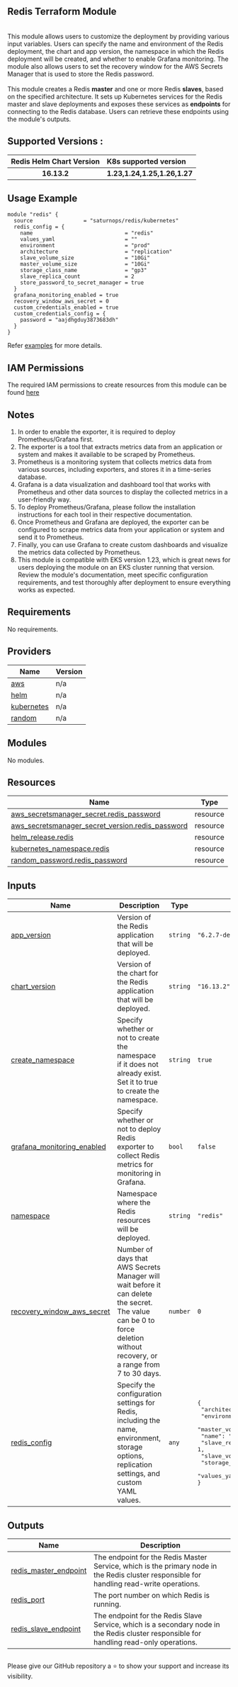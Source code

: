 ## Redis Terraform Module



<br>
This module allows users to customize the deployment by providing various input variables. Users can specify the name and environment of the Redis deployment, the chart and app version, the namespace in which the Redis deployment will be created, and whether to enable Grafana monitoring. The module also allows users to set the recovery window for the AWS Secrets Manager that is used to store the Redis password.
<br><br>
This module creates a Redis <strong>master</strong> and one or more Redis <strong>slaves</strong>, based on the specified architecture. It sets up Kubernetes services for the Redis master and slave deployments and exposes these services as <strong>endpoints</strong> for connecting to the Redis database. Users can retrieve these endpoints using the module's outputs. <br>

## Supported Versions :

|  Redis Helm Chart Version    |     K8s supported version   |  
| :-----:                       |         :---                |
| **16.13.2**                     |    **1.23,1.24,1.25,1.26,1.27**           |

## Usage Example

```hcl
module "redis" {
  source                = "saturnops/redis/kubernetes"
  redis_config = {
    name                             = "redis"
    values_yaml                      = ""
    environment                      = "prod"
    architecture                     = "replication"
    slave_volume_size                = "10Gi"
    master_volume_size               = "10Gi"
    storage_class_name               = "gp3"
    slave_replica_count              = 2
    store_password_to_secret_manager = true
  }
  grafana_monitoring_enabled = true
  recovery_window_aws_secret = 0
  custom_credentials_enabled = true
  custom_credentials_config = {
    password = "aajdhgduy3873683dh"
  }
}

```
Refer [examples](https://github.com/saturnops/terraform-kubernetes-redis/tree/main/examples/complete) for more details.

## IAM Permissions
The required IAM permissions to create resources from this module can be found [here](https://github.com/saturnops/terraform-kubernetes-redis/blob/main/IAM.md)

## Notes
  1. In order to enable the exporter, it is required to deploy Prometheus/Grafana first.
  2. The exporter is a tool that extracts metrics data from an application or system and makes it available to be scraped by Prometheus.
  3. Prometheus is a monitoring system that collects metrics data from various sources, including exporters, and stores it in a time-series database.
  4. Grafana is a data visualization and dashboard tool that works with Prometheus and other data sources to display the collected metrics in a user-friendly way.
  5. To deploy Prometheus/Grafana, please follow the installation instructions for each tool in their respective documentation.
  6. Once Prometheus and Grafana are deployed, the exporter can be configured to scrape metrics data from your application or system and send it to Prometheus.
  7. Finally, you can use Grafana to create custom dashboards and visualize the metrics data collected by Prometheus.
  8. This module is compatible with EKS version 1.23, which is great news for users deploying the module on an EKS cluster running that version. Review the module's documentation, meet specific configuration requirements, and test thoroughly after deployment to ensure everything works as expected.
<!-- BEGINNING OF PRE-COMMIT-TERRAFORM DOCS HOOK -->
## Requirements

No requirements.

## Providers

| Name | Version |
|------|---------|
| <a name="provider_aws"></a> [aws](#provider\_aws) | n/a |
| <a name="provider_helm"></a> [helm](#provider\_helm) | n/a |
| <a name="provider_kubernetes"></a> [kubernetes](#provider\_kubernetes) | n/a |
| <a name="provider_random"></a> [random](#provider\_random) | n/a |

## Modules

No modules.

## Resources

| Name | Type |
|------|------|
| [aws_secretsmanager_secret.redis_password](https://registry.terraform.io/providers/hashicorp/aws/latest/docs/resources/secretsmanager_secret) | resource |
| [aws_secretsmanager_secret_version.redis_password](https://registry.terraform.io/providers/hashicorp/aws/latest/docs/resources/secretsmanager_secret_version) | resource |
| [helm_release.redis](https://registry.terraform.io/providers/hashicorp/helm/latest/docs/resources/release) | resource |
| [kubernetes_namespace.redis](https://registry.terraform.io/providers/hashicorp/kubernetes/latest/docs/resources/namespace) | resource |
| [random_password.redis_password](https://registry.terraform.io/providers/hashicorp/random/latest/docs/resources/password) | resource |

## Inputs

| Name | Description | Type | Default | Required |
|------|-------------|------|---------|:--------:|
| <a name="input_app_version"></a> [app\_version](#input\_app\_version) | Version of the Redis application that will be deployed. | `string` | `"6.2.7-debian-11-r11"` | no |
| <a name="input_chart_version"></a> [chart\_version](#input\_chart\_version) | Version of the chart for the Redis application that will be deployed. | `string` | `"16.13.2"` | no |
| <a name="input_create_namespace"></a> [create\_namespace](#input\_create\_namespace) | Specify whether or not to create the namespace if it does not already exist. Set it to true to create the namespace. | `string` | `true` | no |
| <a name="input_grafana_monitoring_enabled"></a> [grafana\_monitoring\_enabled](#input\_grafana\_monitoring\_enabled) | Specify whether or not to deploy Redis exporter to collect Redis metrics for monitoring in Grafana. | `bool` | `false` | no |
| <a name="input_namespace"></a> [namespace](#input\_namespace) | Namespace where the Redis resources will be deployed. | `string` | `"redis"` | no |
| <a name="input_recovery_window_aws_secret"></a> [recovery\_window\_aws\_secret](#input\_recovery\_window\_aws\_secret) | Number of days that AWS Secrets Manager will wait before it can delete the secret. The value can be 0 to force deletion without recovery, or a range from 7 to 30 days. | `number` | `0` | no |
| <a name="input_redis_config"></a> [redis\_config](#input\_redis\_config) | Specify the configuration settings for Redis, including the name, environment, storage options, replication settings, and custom YAML values. | `any` | <pre>{<br>  "architecture": "replication",<br>  "environment": "",<br>  "master_volume_size": "",<br>  "name": "",<br>  "slave_replica_count": 1,<br>  "slave_volume_size": "",<br>  "storage_class_name": "",<br>  "values_yaml": ""<br>}</pre> | no |

## Outputs

| Name | Description |
|------|-------------|
| <a name="output_redis_master_endpoint"></a> [redis\_master\_endpoint](#output\_redis\_master\_endpoint) | The endpoint for the Redis Master Service, which is the primary node in the Redis cluster responsible for handling read-write operations. |
| <a name="output_redis_port"></a> [redis\_port](#output\_redis\_port) | The port number on which Redis is running. |
| <a name="output_redis_slave_endpoint"></a> [redis\_slave\_endpoint](#output\_redis\_slave\_endpoint) | The endpoint for the Redis Slave Service, which is a secondary node in the Redis cluster responsible for handling read-only operations. |
<!-- END OF PRE-COMMIT-TERRAFORM DOCS HOOK -->






##           





Please give our GitHub repository a ⭐️ to show your support and increase its visibility.





